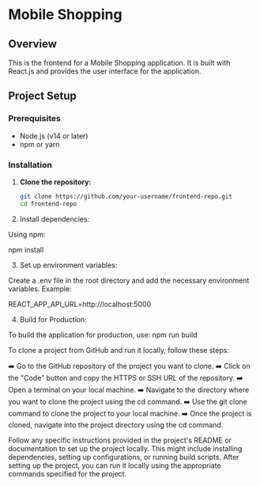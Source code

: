 # Mobile Shopping

## Overview
This is the frontend for a Mobile Shopping application. It is built with React.js and provides the user interface for the application.

## Project Setup

### Prerequisites
- Node.js (v14 or later)
- npm or yarn

### Installation

1. **Clone the repository:**

   ```bash
   git clone https://github.com/your-username/frontend-repo.git
   cd frontend-repo

2. Install dependencies:

Using npm:

npm install

3. Set up environment variables:

Create a .env file in the root directory and add the necessary environment variables. Example:

REACT_APP_API_URL=http://localhost:5000

4. Build for Production: 

To build the application for production, use:
npm run build

To clone a project from GitHub and run it locally, follow these steps:

➡️ Go to the GitHub repository of the project you want to clone.
➡️ Click on the "Code" button and copy the HTTPS or SSH URL of the repository.
➡️ Open a terminal on your local machine.
➡️ Navigate to the directory where you want to clone the project using the cd command.
➡️ Use the git clone command to clone the project to your local machine.
➡️ Once the project is cloned, navigate into the project directory using the cd command.

Follow any specific instructions provided in the project's README or documentation to set up the project locally. This might include installing dependencies, setting up configurations, or running build scripts.
After setting up the project, you can run it locally using the appropriate commands specified for the project.
